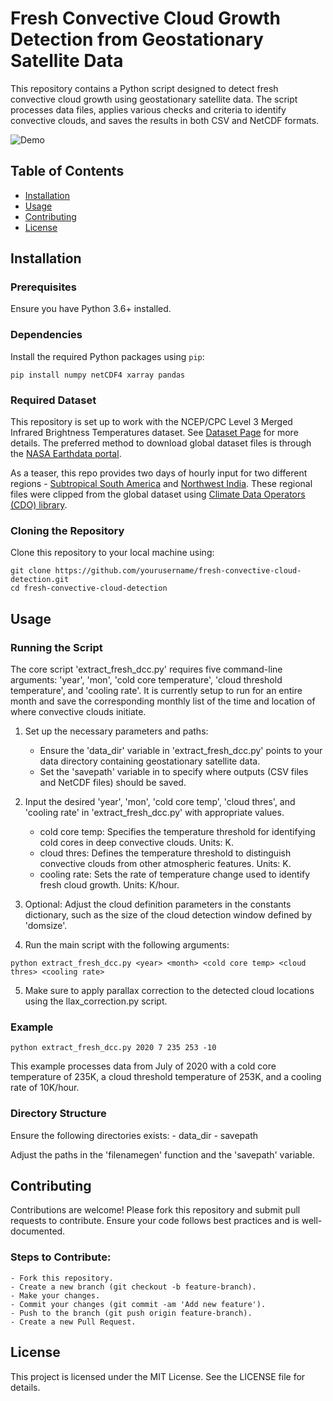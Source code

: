 # Fresh Convective Cloud Growth Detection from Geostationary Satellite Data

This repository contains a Python script designed to detect fresh convective cloud growth using geostationary satellite data. The script processes data files, applies various checks and criteria to identify convective clouds, and saves the results in both CSV and NetCDF formats.

![Demo](assets/clouds_2010_01_08.gif)

## Table of Contents

- [Installation](#installation)
- [Usage](#usage)
- [Contributing](#contributing)
- [License](#license)

## Installation

### Prerequisites

Ensure you have Python 3.6+ installed.

### Dependencies

Install the required Python packages using `pip`:

```
pip install numpy netCDF4 xarray pandas
```

### Required Dataset

This repository is set up to work with the NCEP/CPC Level 3 Merged Infrared Brightness Temperatures dataset. See [Dataset Page](https://gpm.nasa.gov/data/directory/ncepcpc-level-3-merged-infrared-brightness-temperatures-0) for more details. The preferred method to download global dataset files is through the [NASA Earthdata portal](https://search.earthdata.nasa.gov/search).

As a teaser, this repo provides two days of hourly input for two different regions - [Subtropical South America](https://github.com/divyanshchg007/fresh-convective-cloud-detection/tree/b6890f7800a02d563c5a59efcde11adfa15264a5/data/SouthAmerica_Subtrop_clipped) and [Northwest India](https://github.com/divyanshchg007/fresh-convective-cloud-detection/tree/b6890f7800a02d563c5a59efcde11adfa15264a5/data/NWIndia_clipped). These regional files were clipped from the global dataset using [Climate Data Operators (CDO) library](https://code.mpimet.mpg.de/projects/cdo). 

### Cloning the Repository

Clone this repository to your local machine using:

```
git clone https://github.com/yourusername/fresh-convective-cloud-detection.git
cd fresh-convective-cloud-detection
```

## Usage

### Running the Script

The core script 'extract_fresh_dcc.py' requires five command-line arguments: 'year', 'mon', 'cold core temperature', 'cloud threshold temperature', and 'cooling rate'. It is currently setup to run for an entire month and save the corresponding monthly list of the time and location of where convective clouds initiate.

1. Set up the necessary parameters and paths:
    - Ensure the 'data_dir' variable in 'extract_fresh_dcc.py' points to your data directory containing geostationary satellite data.
    - Set the 'savepath' variable in to specify where outputs (CSV files and NetCDF files) should be saved.

2. Input the desired 'year', 'mon', 'cold core temp', 'cloud thres', and 'cooling rate' in 'extract_fresh_dcc.py' with appropriate values.
    - cold core temp: Specifies the temperature threshold for identifying cold cores in deep convective clouds. Units: K.
    - cloud thres: Defines the temperature threshold to distinguish convective clouds from other atmospheric features. Units: K.
    - cooling rate: Sets the rate of temperature change used to identify fresh cloud growth. Units: K/hour.

3. Optional: Adjust the cloud definition parameters in the constants dictionary, such as the size of the cloud detection window defined by 'domsize'. 

4. Run the main script with the following arguments:

```
python extract_fresh_dcc.py <year> <month> <cold core temp> <cloud thres> <cooling rate>
```

5. Make sure to apply parallax correction to the detected cloud locations using the llax_correction.py script.

### Example

```
python extract_fresh_dcc.py 2020 7 235 253 -10
```

This example processes data from July of 2020 with a cold core temperature of 235K, a cloud threshold temperature of 253K, and a cooling rate of 10K/hour.

### Directory Structure

Ensure the following directories exists:
    - data_dir
    - savepath

Adjust the paths in the 'filenamegen' function and the 'savepath' variable.

## Contributing

Contributions are welcome! Please fork this repository and submit pull requests to contribute. Ensure your code follows best practices and is well-documented.

### Steps to Contribute:
    - Fork this repository.
    - Create a new branch (git checkout -b feature-branch).
    - Make your changes.
    - Commit your changes (git commit -am 'Add new feature').
    - Push to the branch (git push origin feature-branch).
    - Create a new Pull Request.

## License

This project is licensed under the MIT License. See the LICENSE file for details.
